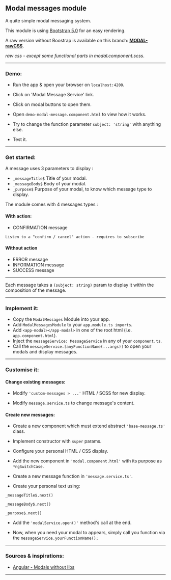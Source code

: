 ## Modal messages module

A quite simple modal messaging system.

This module is using [Bootstrap 5.0](https://getbootstrap.com/docs/5.0/getting-started/introduction/) for an easy rendering.

A raw version without Boostrap is available on this branch: 
[**MODAL-rawCSS**](https://github.com/LaurentLoi/Tool-Box/tree/MODAL-rawCSSsrc/app/modules/modal-messages).

*raw css - except some functional parts in modal.component.scss*.

---

### Demo:

- Run the app & open your browser on `localhost:4200`.

- Click on 'Modal Message Service' link.

- Click on modal buttons to open them.

- Open `demo-modal-message.component.html` to view how it works.

- Try to change the function parameter `subject: 'string'` with anything else.

- Test it.

---

### Get started:

A message uses 3 parameters to display :
- `_messageTitle$` Title of your modal.
- `_messageBody$` Body of your modal.
- `_purpose$` Purpose of your modal, to know which message type to display.


The module comes with 4 messages types :
#### With action: 
- CONFIRMATION message 

`Listen to a "confirm / cancel" action - requires to subscribe`

#### Without action
- ERROR message
- INFORMATION message
- SUCCESS message

---

Each message takes a `(subject: string)` param to display it within the composition of the message.

---

### Implement it:

- Copy the `ModalMessages` Module into your app.
- Add `ModalMessagesModule` to your `app.module.ts imports`.
- Add `<app-modal></app-modal>` in one of the root html (i.e. `app.component.html`).
- Inject the `messageService: MessageService` in any of your `component.ts`.
- Call the `messageService.[anyFunctionName(...args)]` to open your modals and display messages.

---

### Customise it:


#### Change existing messages: 

- Modify `'custom-messages > ...'` HTML / SCSS for new display.

- Modify `message.service.ts` to change message's content.


#### Create new messages: 

- Create a new component which must extend abstract `'base-message.ts'` class.

- Implement constructor with `super` params.

- Configure your personal HTML / CSS display.

- Add the new component in `'modal.component.html'` with its purpose as `*ngSwitchCase`.

- Create a new message function in `'message.service.ts'`.

- Create your personal text using:
 ```
 _messageTitle$.next()
 
 _messageBody$.next()
 
 _purpose$.next()
```

- Add the `'modalService.open()'` method's call at the end.

- Now, when you need your modal to appears, simply call you function via the `messageService.yourFunctionName();`

---

### Sources & inspirations:

- [Angular - Modals without libs](https://dev.to/daviddalbusco/create-a-modal-for-your-angular-app-without-libs-4hh9)

---
